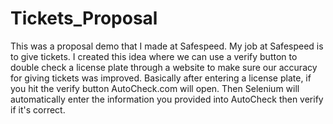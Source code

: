 # Tickets_Proposal
This was a proposal demo that I made at Safespeed. 
My job at Safespeed is to give tickets.
I created this idea where we can use a verify button to double check a license plate through a website to make sure our accuracy for giving tickets was improved.
Basically after entering a license plate, if you hit the verify button AutoCheck.com will open.
Then Selenium will automatically enter the information you provided into AutoCheck then verify if it's correct.

